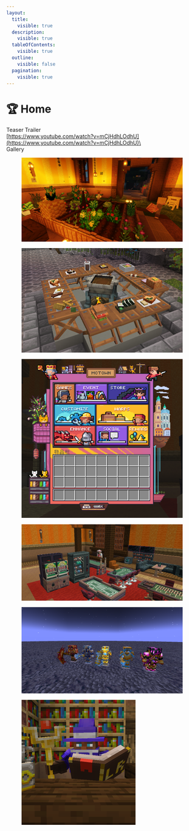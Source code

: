 ```yaml
---
layout:
  title:
    visible: true
  description:
    visible: true
  tableOfContents:
    visible: true
  outline:
    visible: false
  pagination:
    visible: true
---
```


# 🏆 Home

Teaser Trailer\
[https://www.youtube.com/watch?v=mCjHdhLOdhU](https://www.youtube.com/watch?v=mCjHdhLOdhU)\
\
Gallery

<figure><img src=".gitbook/assets/image.png" alt="" width="563"><figcaption></figcaption></figure>

<figure><img src=".gitbook/assets/image (2).png" alt="" width="528"><figcaption></figcaption></figure>

<figure><img src=".gitbook/assets/image (59).png" alt=""><figcaption></figcaption></figure>

<figure><img src=".gitbook/assets/image (6).png" alt=""><figcaption></figcaption></figure>

<figure><img src=".gitbook/assets/image (7).png" alt=""><figcaption></figcaption></figure>

<figure><img src=".gitbook/assets/image (3).png" alt=""><figcaption></figcaption></figure>

